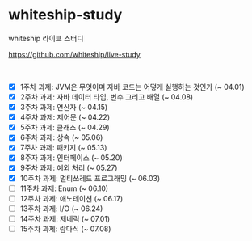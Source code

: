 # whiteship-study
whiteship 라이브 스터디 

https://github.com/whiteship/live-study

<br>


- [X] 1주차 과제: JVM은 무엇이며 자바 코드는 어떻게 실행하는 것인가 (~ 04.01)
- [X] 2주차 과제: 자바 데이터 타입, 변수 그리고 배열 (~ 04.08)
- [X] 3주차 과제: 연산자 (~ 04.15)
- [X] 4주차 과제: 제어문 (~ 04.22)
- [X] 5주차 과제: 클래스 (~ 04.29)
- [X] 6주차 과제: 상속 (~ 05.06)
- [X] 7주차 과제: 패키지 (~ 05.13)
- [X] 8주자 과제: 인터페이스 (~ 05.20)
- [X] 9주차 과제: 예외 처리 (~ 05.27)
- [X] 10주차 과제: 멀티쓰레드 프로그래밍 (~ 06.03)
- [ ] 11주차 과제: Enum (~ 06.10)
- [ ] 12주차 과제: 애노테이션 (~ 06.17)
- [ ] 13주차 과제: I/O (~ 06.24)
- [ ] 14주차 과제: 제네릭 (~ 07.01)
- [ ] 15주차 과제: 람다식 (~ 07.08)
